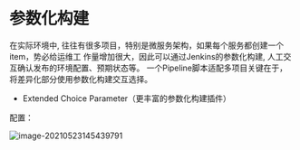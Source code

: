 # 参数化构建

在实际环境中, 往往有很多项目，特别是微服务架构，如果每个服务都创建一个item，势必给运维工
作量增加很大，因此可以通过Jenkins的参数化构建, 人工交互确认发布的环境配置、预期状态等。
一个Pipeline脚本适配多项目关键在于，将差异化部分使用参数化构建交互选择。  

- Extended Choice Parameter（更丰富的参数化构建插件）

配置：

![image-20210523145439791](https://gitee.com/c_honghui/picture/raw/master/img/20210523145439.png)